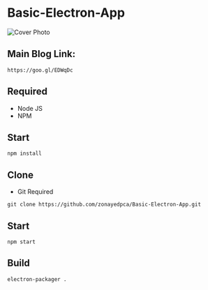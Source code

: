 # Basic-Electron-App
![Cover Photo](https://cdn-images-1.medium.com/max/800/1*gOBvRumpgbXNEj9VoAK7yA.jpeg)

## Main Blog Link: 
```
https://goo.gl/EDWqDc
```

## Required
- Node JS
- NPM

## Start
```
npm install
```

## Clone
- Git Required
```
git clone https://github.com/zonayedpca/Basic-Electron-App.git
```

## Start
```
npm start
```
## Build
```
electron-packager .
```
